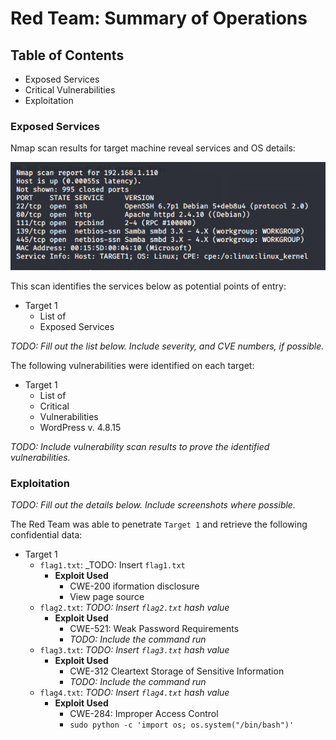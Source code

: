 # Red Team: Summary of Operations

## Table of Contents
- Exposed Services
- Critical Vulnerabilities
- Exploitation

### Exposed Services

Nmap scan results for target machine reveal services and OS details:

![target 1](https://github.com/tajambois/Home-Work/blob/main/Final%20Project/images/2021-02-22_20h21_56.png)

This scan identifies the services below as potential points of entry:
- Target 1
  - List of
  - Exposed Services

_TODO: Fill out the list below. Include severity, and CVE numbers, if possible._

The following vulnerabilities were identified on each target:
- Target 1
  - List of
  - Critical
  - Vulnerabilities
  - WordPress v. 4.8.15

_TODO: Include vulnerability scan results to prove the identified vulnerabilities._

### Exploitation
_TODO: Fill out the details below. Include screenshots where possible._

The Red Team was able to penetrate `Target 1` and retrieve the following confidential data:
- Target 1
  - `flag1.txt`: _TODO: Insert `flag1.txt`
    - **Exploit Used**
      - CWE-200 iformation disclosure
      - View page source
  - `flag2.txt`: _TODO: Insert `flag2.txt` hash value_
    - **Exploit Used**
      - CWE-521: Weak Password Requirements
      - _TODO: Include the command run_
  - `flag3.txt`: _TODO: Insert `flag3.txt` hash value_
    - **Exploit Used**
      - CWE-312 Cleartext Storage of Sensitive Information
      - _TODO: Include the command run_
  - `flag4.txt`: _TODO: Insert `flag4.txt` hash value_
    - **Exploit Used**
      - CWE-284: Improper Access Control
      - `sudo python -c 'import os; os.system("/bin/bash")'`



